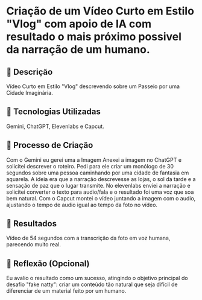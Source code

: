 # Criação de um Vídeo Curto em Estilo "Vlog" com apoio de IA com resultado o mais próximo possivel da narração de um humano.

## 📒 Descrição
Vídeo Curto em Estilo "Vlog" descrevendo sobre um Passeio por uma Cidade Imaginária.

## 🤖 Tecnologias Utilizadas
Gemini, ChatGPT, Elevenlabs e Capcut.

## 🧐 Processo de Criação
Com o Gemini eu gerei uma a Imagem
Anexei a imagem no ChatGPT e solicitei descrever o roteiro. Pedi para ele criar um monólogo de 30 segundos sobre uma pessoa caminhando por uma cidade de fantasia em aquarela. A ideia era que a narração descrevesse as lojas, o sol da tarde e a sensação de paz que o lugar transmite.
No elevenlabs enviei a narração e solicitei converter o texto para audio/fala e o resultado foi uma voz que soa bem natural.
Com o Capcut montei o vídeo juntando a imagem com o audio, ajustando o tempo de audio igual ao tempo da foto no vídeo.

## 🚀 Resultados
Vídeo de 54 segundos com a transcrição da foto em voz humana, parecendo muito real.

## 💭 Reflexão (Opcional)
Eu avalio o resultado como um sucesso, atingindo o objetivo principal do desafio "fake natty": criar um conteúdo tão natural que seja difícil de diferenciar de um material feito por um humano.

